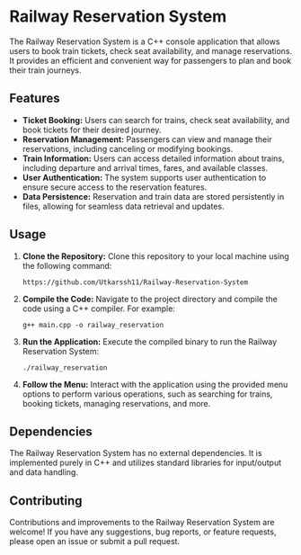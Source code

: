 # Railway Reservation System

The Railway Reservation System is a C++ console application that allows users to book train tickets, check seat availability, and manage reservations. It provides an efficient and convenient way for passengers to plan and book their train journeys.

## Features

- **Ticket Booking:** Users can search for trains, check seat availability, and book tickets for their desired journey.
- **Reservation Management:** Passengers can view and manage their reservations, including canceling or modifying bookings.
- **Train Information:** Users can access detailed information about trains, including departure and arrival times, fares, and available classes.
- **User Authentication:** The system supports user authentication to ensure secure access to the reservation features.
- **Data Persistence:** Reservation and train data are stored persistently in files, allowing for seamless data retrieval and updates.

## Usage

1. **Clone the Repository:** Clone this repository to your local machine using the following command:

    ```
    https://github.com/Utkarssh11/Railway-Reservation-System
    ```

2. **Compile the Code:** Navigate to the project directory and compile the code using a C++ compiler. For example:

    ```
    g++ main.cpp -o railway_reservation
    ```

3. **Run the Application:** Execute the compiled binary to run the Railway Reservation System:

    ```
    ./railway_reservation
    ```

4. **Follow the Menu:** Interact with the application using the provided menu options to perform various operations, such as searching for trains, booking tickets, managing reservations, and more.

## Dependencies

The Railway Reservation System has no external dependencies. It is implemented purely in C++ and utilizes standard libraries for input/output and data handling.

## Contributing

Contributions and improvements to the Railway Reservation System are welcome! If you have any suggestions, bug reports, or feature requests, please open an issue or submit a pull request.

